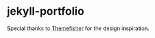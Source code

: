 # jekyll-portfolio


Special thanks to [Themefisher](https://github.com/themefisher/kross-jekyll) for the design inspiration.